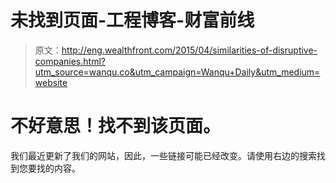# 未找到页面-工程博客-财富前线

> 原文：<http://eng.wealthfront.com/2015/04/similarities-of-disruptive-companies.html?utm_source=wanqu.co&utm_campaign=Wanqu+Daily&utm_medium=website>

<main id="main" class="site-main" role="main">

# 不好意思！找不到该页面。

我们最近更新了我们的网站，因此，一些链接可能已经改变。请使用右边的搜索找到您要找的内容。

</main>